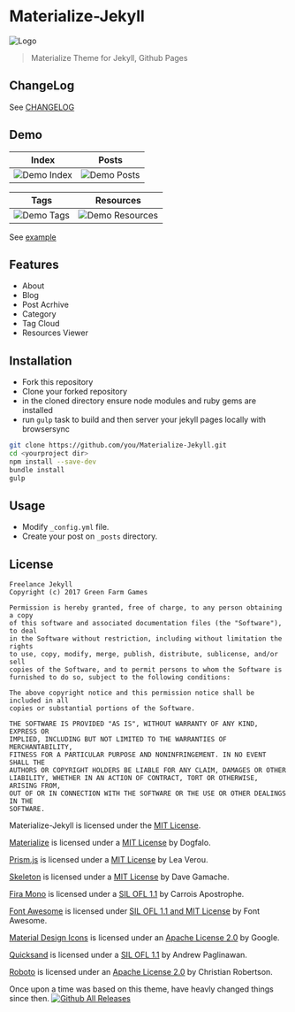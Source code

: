 # Materialize-Jekyll

![Logo](./assets/img/materialize_jekyll.png)

> Materialize Theme for Jekyll, Github Pages



## ChangeLog

See [CHANGELOG](./CHANGELOG.md)

## Demo

| Index | Posts |
|:-:|:-:|
| ![Demo Index](./assets/img/demo_index.png) | ![Demo Posts](./assets/img/demo_posts.png) |

| Tags | Resources |
|:-:|:-:|
| ![Demo Tags](./assets/img/demo_tags.png) | ![Demo Resources](./assets/img/demo_resources.png) |

See [example](http://www.greenfarm.games/)

## Features

- About
- Blog
- Post Acrhive
- Category
- Tag Cloud
- Resources Viewer

## Installation

- Fork this repository
- Clone your forked repository
- in the cloned directory ensure node modules and ruby gems are installed
- run `gulp` task to build and then server your jekyll pages locally with browsersync

```bash
git clone https://github.com/you/Materialize-Jekyll.git 
cd <yourproject dir>
npm install --save-dev
bundle install
gulp
```

## Usage

- Modify `_config.yml` file.
- Create your post on `_posts` directory.

## License

```text
Freelance Jekyll
Copyright (c) 2017 Green Farm Games

Permission is hereby granted, free of charge, to any person obtaining a copy
of this software and associated documentation files (the "Software"), to deal
in the Software without restriction, including without limitation the rights
to use, copy, modify, merge, publish, distribute, sublicense, and/or sell
copies of the Software, and to permit persons to whom the Software is
furnished to do so, subject to the following conditions:

The above copyright notice and this permission notice shall be included in all
copies or substantial portions of the Software.

THE SOFTWARE IS PROVIDED "AS IS", WITHOUT WARRANTY OF ANY KIND, EXPRESS OR
IMPLIED, INCLUDING BUT NOT LIMITED TO THE WARRANTIES OF MERCHANTABILITY,
FITNESS FOR A PARTICULAR PURPOSE AND NONINFRINGEMENT. IN NO EVENT SHALL THE
AUTHORS OR COPYRIGHT HOLDERS BE LIABLE FOR ANY CLAIM, DAMAGES OR OTHER
LIABILITY, WHETHER IN AN ACTION OF CONTRACT, TORT OR OTHERWISE, ARISING FROM,
OUT OF OR IN CONNECTION WITH THE SOFTWARE OR THE USE OR OTHER DEALINGS IN THE
SOFTWARE.
```

Materialize-Jekyll is licensed under the [MIT License](./LICENSE).

[Materialize](http://materializecss.com/) is licensed under a [MIT License](https://github.com/Dogfalo/materialize/blob/master/LICENSE) by Dogfalo.

[Prism.js](http://prismjs.com) is licensed under a [MIT License](https://github.com/PrismJS/prism/blob/gh-pages/LICENSE) by Lea Verou.

[Skeleton](http://getskeleton.com/) is licensed under a [MIT License](https://github.com/dhg/Skeleton/blob/master/LICENSE.md) by Dave Gamache.

[Fira Mono](https://fonts.google.com/specimen/Fira+Mono) is licensed under a [SIL OFL 1.1](http://scripts.sil.org/cms/scripts/page.php?site_id=nrsi&id=OFL_web) by Carrois Apostrophe.

[Font Awesome](http://fontawesome.io/) is licensed under [SIL OFL 1.1 and MIT License](http://fontawesome.io/license/) by Font Awesome.

[Material Design Icons](https://material.io/icons/) is licensed under an [Apache License 2.0](https://github.com/google/material-design-icons/blob/master/LICENSE) by Google.

[Quicksand](https://fonts.google.com/specimen/Quicksand) is licensed under a [SIL OFL 1.1](http://scripts.sil.org/cms/scripts/page.php?site_id=nrsi&id=OFL_web) by Andrew Paglinawan.

[Roboto](https://fonts.google.com/specimen/Roboto) is licensed under an [Apache License 2.0](http://www.apache.org/licenses/LICENSE-2.0) by Christian Robertson.

Once upon a time was based on this theme, have heavly changed things since then.
[![Github All Releases](https://img.shields.io/github/downloads/Astro36/Materialize-Jekyll/total.svg?style=flat-square)](https://github.com/Astro36/Materialize-Jekyll/releases)
